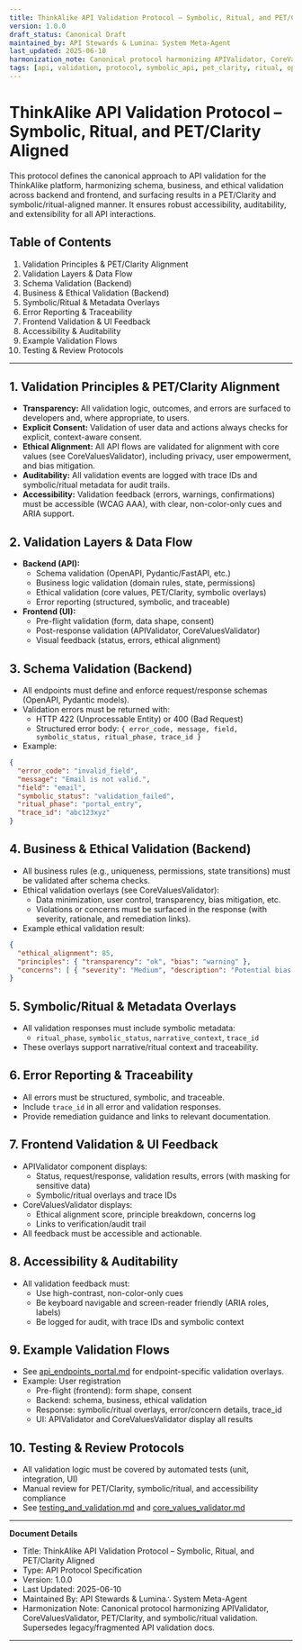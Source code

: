 ```yaml
---
title: ThinkAlike API Validation Protocol – Symbolic, Ritual, and PET/Clarity Aligned
version: 1.0.0
draft_status: Canonical Draft
maintained_by: API Stewards & Lumina∴ System Meta-Agent
last_updated: 2025-06-10
harmonization_note: Canonical protocol harmonizing APIValidator, CoreValuesValidator, PET/Clarity, and symbolic/ritual validation. Supersedes legacy/fragmented API validation docs.
tags: [api, validation, protocol, symbolic_api, pet_clarity, ritual, openapi, accessibility, error_reporting]
---
```


# ThinkAlike API Validation Protocol – Symbolic, Ritual, and PET/Clarity Aligned

This protocol defines the canonical approach to API validation for the ThinkAlike platform, harmonizing schema, business, and ethical validation across backend and frontend, and surfacing results in a PET/Clarity and symbolic/ritual-aligned manner. It ensures robust accessibility, auditability, and extensibility for all API interactions.

## Table of Contents
1. Validation Principles & PET/Clarity Alignment
2. Validation Layers & Data Flow
3. Schema Validation (Backend)
4. Business & Ethical Validation (Backend)
5. Symbolic/Ritual & Metadata Overlays
6. Error Reporting & Traceability
7. Frontend Validation & UI Feedback
8. Accessibility & Auditability
9. Example Validation Flows
10. Testing & Review Protocols

---

## 1. Validation Principles & PET/Clarity Alignment
- **Transparency:** All validation logic, outcomes, and errors are surfaced to developers and, where appropriate, to users.
- **Explicit Consent:** Validation of user data and actions always checks for explicit, context-aware consent.
- **Ethical Alignment:** All API flows are validated for alignment with core values (see CoreValuesValidator), including privacy, user empowerment, and bias mitigation.
- **Auditability:** All validation events are logged with trace IDs and symbolic/ritual metadata for audit trails.
- **Accessibility:** Validation feedback (errors, warnings, confirmations) must be accessible (WCAG AAA), with clear, non-color-only cues and ARIA support.

## 2. Validation Layers & Data Flow
- **Backend (API):**
  - Schema validation (OpenAPI, Pydantic/FastAPI, etc.)
  - Business logic validation (domain rules, state, permissions)
  - Ethical validation (core values, PET/Clarity, symbolic overlays)
  - Error reporting (structured, symbolic, and traceable)
- **Frontend (UI):**
  - Pre-flight validation (form, data shape, consent)
  - Post-response validation (APIValidator, CoreValuesValidator)
  - Visual feedback (status, errors, ethical alignment)

## 3. Schema Validation (Backend)
- All endpoints must define and enforce request/response schemas (OpenAPI, Pydantic models).
- Validation errors must be returned with:
  - HTTP 422 (Unprocessable Entity) or 400 (Bad Request)
  - Structured error body: `{ error_code, message, field, symbolic_status, ritual_phase, trace_id }`
- Example:
```json
{
  "error_code": "invalid_field",
  "message": "Email is not valid.",
  "field": "email",
  "symbolic_status": "validation_failed",
  "ritual_phase": "portal_entry",
  "trace_id": "abc123xyz"
}
```

## 4. Business & Ethical Validation (Backend)
- All business rules (e.g., uniqueness, permissions, state transitions) must be validated after schema checks.
- Ethical validation overlays (see CoreValuesValidator):
  - Data minimization, user control, transparency, bias mitigation, etc.
  - Violations or concerns must be surfaced in the response (with severity, rationale, and remediation links).
- Example ethical validation result:
```json
{
  "ethical_alignment": 85,
  "principles": { "transparency": "ok", "bias": "warning" },
  "concerns": [ { "severity": "Medium", "description": "Potential bias detected." } ]
}
```

## 5. Symbolic/Ritual & Metadata Overlays
- All validation responses must include symbolic metadata:
  - `ritual_phase`, `symbolic_status`, `narrative_context`, `trace_id`
- These overlays support narrative/ritual context and traceability.

## 6. Error Reporting & Traceability
- All errors must be structured, symbolic, and traceable.
- Include `trace_id` in all error and validation responses.
- Provide remediation guidance and links to relevant documentation.

## 7. Frontend Validation & UI Feedback
- APIValidator component displays:
  - Status, request/response, validation results, errors (with masking for sensitive data)
  - Symbolic/ritual overlays and trace IDs
- CoreValuesValidator displays:
  - Ethical alignment score, principle breakdown, concerns log
  - Links to verification/audit trail
- All feedback must be accessible and actionable.

## 8. Accessibility & Auditability
- All validation feedback must:
  - Use high-contrast, non-color-only cues
  - Be keyboard navigable and screen-reader friendly (ARIA roles, labels)
  - Be logged for audit, with trace IDs and symbolic context

## 9. Example Validation Flows
- See [api_endpoints_portal.md](api_endpoints_portal.md) for endpoint-specific validation overlays.
- Example: User registration
  - Pre-flight (frontend): form shape, consent
  - Backend: schema, business, ethical validation
  - Response: symbolic/ritual overlays, error/concern details, trace_id
  - UI: APIValidator and CoreValuesValidator display all results

## 10. Testing & Review Protocols
- All validation logic must be covered by automated tests (unit, integration, UI)
- Manual review for PET/Clarity, symbolic/ritual, and accessibility compliance
- See [testing_and_validation.md](../../unclassified_review/from_archive/testing_and_validation.md) and [core_values_validator.md](../../unclassified_review/core_values_validator.md)

---

**Document Details**
- Title: ThinkAlike API Validation Protocol – Symbolic, Ritual, and PET/Clarity Aligned
- Type: API Protocol Specification
- Version: 1.0.0
- Last Updated: 2025-06-10
- Maintained By: API Stewards & Lumina∴ System Meta-Agent
- Harmonization Note: Canonical protocol harmonizing APIValidator, CoreValuesValidator, PET/Clarity, and symbolic/ritual validation. Supersedes legacy/fragmented API validation docs.
---
